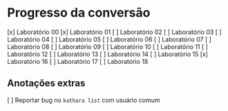 # Progresso da conversão

[x] Laboratório 00
[x] Laboratório 01
[ ] Laboratório 02
[ ] Laboratório 03
[ ] Laboratório 04
[ ] Laboratório 05
[ ] Laboratório 06
[ ] Laboratório 07
[ ] Laboratório 08
[ ] Laboratório 09
[ ] Laboratório 10
[ ] Laboratório 11
[ ] Laboratório 12
[ ] Laboratório 13
[ ] Laboratório 14
[ ] Laboratório 15
[x] Laboratório 16
[ ] Laboratório 17
[ ] Laboratório 18

## Anotações extras
[ ] Reportar bug no `kathara list` com usuário comum
